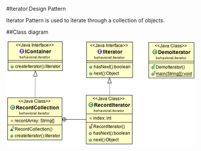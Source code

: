 #Iterator Design Pattern

Iterator Pattern is used to iterate through a collection of objects.

##Class diagram

![ScreenShot](classdiagram.png)
